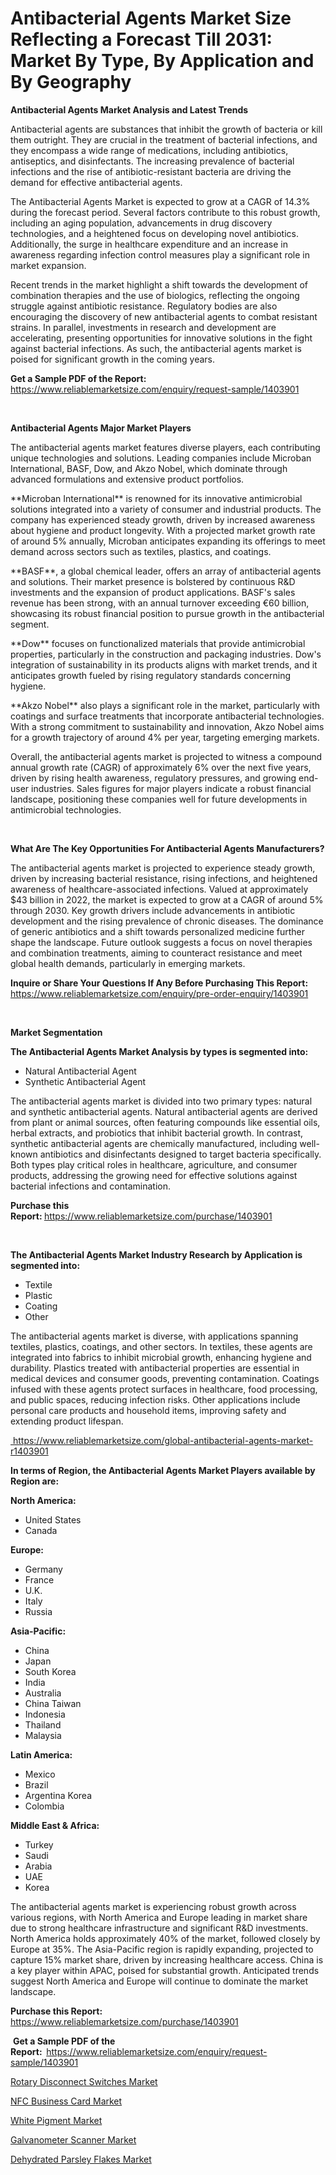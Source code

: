 <p><h1>Antibacterial Agents Market Size Reflecting a Forecast Till 2031: Market By Type, By Application and By Geography</h1></p><p><strong>Antibacterial Agents Market Analysis and Latest Trends</strong></p>
<p><p>Antibacterial agents are substances that inhibit the growth of bacteria or kill them outright. They are crucial in the treatment of bacterial infections, and they encompass a wide range of medications, including antibiotics, antiseptics, and disinfectants. The increasing prevalence of bacterial infections and the rise of antibiotic-resistant bacteria are driving the demand for effective antibacterial agents.</p><p>The Antibacterial Agents Market is expected to grow at a CAGR of 14.3% during the forecast period. Several factors contribute to this robust growth, including an aging population, advancements in drug discovery technologies, and a heightened focus on developing novel antibiotics. Additionally, the surge in healthcare expenditure and an increase in awareness regarding infection control measures play a significant role in market expansion.</p><p>Recent trends in the market highlight a shift towards the development of combination therapies and the use of biologics, reflecting the ongoing struggle against antibiotic resistance. Regulatory bodies are also encouraging the discovery of new antibacterial agents to combat resistant strains. In parallel, investments in research and development are accelerating, presenting opportunities for innovative solutions in the fight against bacterial infections. As such, the antibacterial agents market is poised for significant growth in the coming years.</p></p>
<p><strong>Get a Sample PDF of the Report:&nbsp;</strong> <a href="https://www.reliablemarketsize.com/enquiry/request-sample/1403901?utm_campaign=1464&utm_medium=2&utm_source=Github&utm_content=ia&utm_term=23102024&utm_id=antibacterial-agents">https://www.reliablemarketsize.com/enquiry/request-sample/1403901</a></p>
<p>&nbsp;</p>
<p><strong>Antibacterial Agents Major Market Players</strong></p>
<p><p>The antibacterial agents market features diverse players, each contributing unique technologies and solutions. Leading companies include Microban International, BASF, Dow, and Akzo Nobel, which dominate through advanced formulations and extensive product portfolios.</p><p>**Microban International** is renowned for its innovative antimicrobial solutions integrated into a variety of consumer and industrial products. The company has experienced steady growth, driven by increased awareness about hygiene and product longevity. With a projected market growth rate of around 5% annually, Microban anticipates expanding its offerings to meet demand across sectors such as textiles, plastics, and coatings.</p><p>**BASF**, a global chemical leader, offers an array of antibacterial agents and solutions. Their market presence is bolstered by continuous R&D investments and the expansion of product applications. BASF's sales revenue has been strong, with an annual turnover exceeding €60 billion, showcasing its robust financial position to pursue growth in the antibacterial segment.</p><p>**Dow** focuses on functionalized materials that provide antimicrobial properties, particularly in the construction and packaging industries. Dow's integration of sustainability in its products aligns with market trends, and it anticipates growth fueled by rising regulatory standards concerning hygiene.</p><p>**Akzo Nobel** also plays a significant role in the market, particularly with coatings and surface treatments that incorporate antibacterial technologies. With a strong commitment to sustainability and innovation, Akzo Nobel aims for a growth trajectory of around 4% per year, targeting emerging markets.</p><p>Overall, the antibacterial agents market is projected to witness a compound annual growth rate (CAGR) of approximately 6% over the next five years, driven by rising health awareness, regulatory pressures, and growing end-user industries. Sales figures for major players indicate a robust financial landscape, positioning these companies well for future developments in antimicrobial technologies.</p></p>
<p>&nbsp;</p>
<p><strong>What Are The Key Opportunities For Antibacterial Agents Manufacturers?</strong></p>
<p><p>The antibacterial agents market is projected to experience steady growth, driven by increasing bacterial resistance, rising infections, and heightened awareness of healthcare-associated infections. Valued at approximately $43 billion in 2022, the market is expected to grow at a CAGR of around 5% through 2030. Key growth drivers include advancements in antibiotic development and the rising prevalence of chronic diseases. The dominance of generic antibiotics and a shift towards personalized medicine further shape the landscape. Future outlook suggests a focus on novel therapies and combination treatments, aiming to counteract resistance and meet global health demands, particularly in emerging markets.</p></p>
<p><strong>Inquire or Share Your Questions If Any Before Purchasing This Report:</strong> <a href="https://www.reliablemarketsize.com/enquiry/pre-order-enquiry/1403901?utm_campaign=1464&utm_medium=2&utm_source=Github&utm_content=ia&utm_term=23102024&utm_id=antibacterial-agents">https://www.reliablemarketsize.com/enquiry/pre-order-enquiry/1403901</a></p>
<p>&nbsp;</p>
<p><strong>Market Segmentation</strong></p>
<p><strong>The Antibacterial Agents Market Analysis by types is segmented into:</strong></p>
<p><ul><li>Natural Antibacterial Agent</li><li>Synthetic Antibacterial Agent</li></ul></p>
<p><p>The antibacterial agents market is divided into two primary types: natural and synthetic antibacterial agents. Natural antibacterial agents are derived from plant or animal sources, often featuring compounds like essential oils, herbal extracts, and probiotics that inhibit bacterial growth. In contrast, synthetic antibacterial agents are chemically manufactured, including well-known antibiotics and disinfectants designed to target bacteria specifically. Both types play critical roles in healthcare, agriculture, and consumer products, addressing the growing need for effective solutions against bacterial infections and contamination.</p></p>
<p><strong>Purchase this Report:&nbsp;</strong><a href="https://www.reliablemarketsize.com/purchase/1403901?utm_campaign=1464&utm_medium=2&utm_source=Github&utm_content=ia&utm_term=23102024&utm_id=antibacterial-agents">https://www.reliablemarketsize.com/purchase/1403901</a></p>
<p>&nbsp;</p>
<p><strong>The Antibacterial Agents Market Industry Research by Application is segmented into:</strong></p>
<p><ul><li>Textile</li><li>Plastic</li><li>Coating</li><li>Other</li></ul></p>
<p><p>The antibacterial agents market is diverse, with applications spanning textiles, plastics, coatings, and other sectors. In textiles, these agents are integrated into fabrics to inhibit microbial growth, enhancing hygiene and durability. Plastics treated with antibacterial properties are essential in medical devices and consumer goods, preventing contamination. Coatings infused with these agents protect surfaces in healthcare, food processing, and public spaces, reducing infection risks. Other applications include personal care products and household items, improving safety and extending product lifespan.</p></p>
<p><a href="https://www.reliablemarketsize.com/global-antibacterial-agents-market-r1403901?utm_campaign=1464&utm_medium=2&utm_source=Github&utm_content=ia&utm_term=23102024&utm_id=antibacterial-agents">&nbsp;https://www.reliablemarketsize.com/global-antibacterial-agents-market-r1403901</a></p>
<p><strong>In terms of Region, the Antibacterial Agents Market Players available by Region are:</strong></p>
<p>
    <p> <strong> North America: </strong>
        <ul>
            <li>United States</li>
            <li>Canada</li>
        </ul>
        </p> 
    <p> <strong> Europe: </strong>
        <ul>
            <li>Germany</li>
            <li>France</li>
            <li>U.K.</li>
            <li>Italy</li>
            <li>Russia</li>
        </ul>
        </p> 
    <p> <strong> Asia-Pacific: </strong>
        <ul>
            <li>China</li>
            <li>Japan</li>
            <li>South Korea</li>
            <li>India</li>
            <li>Australia</li>
            <li>China Taiwan</li>
            <li>Indonesia</li>
            <li>Thailand</li>
            <li>Malaysia</li>
        </ul>
        </p> 
    <p> <strong> Latin America: </strong>
        <ul>
            <li>Mexico</li>
            <li>Brazil</li>
            <li>Argentina Korea</li>
            <li>Colombia</li>
        </ul>
        </p> 
    <p> <strong> Middle East & Africa: </strong>
        <ul>
            <li>Turkey</li>
            <li>Saudi</li>
            <li>Arabia</li>
            <li>UAE</li>
            <li>Korea</li>
        </ul>
    </p>
    </p>
<p><p>The antibacterial agents market is experiencing robust growth across various regions, with North America and Europe leading in market share due to strong healthcare infrastructure and significant R&D investments. North America holds approximately 40% of the market, followed closely by Europe at 35%. The Asia-Pacific region is rapidly expanding, projected to capture 15% market share, driven by increasing healthcare access. China is a key player within APAC, poised for substantial growth. Anticipated trends suggest North America and Europe will continue to dominate the market landscape.</p></p>
<p><strong>Purchase this Report: </strong><a href="https://www.reliablemarketsize.com/purchase/1403901?utm_campaign=1464&utm_medium=2&utm_source=Github&utm_content=ia&utm_term=23102024&utm_id=antibacterial-agents">https://www.reliablemarketsize.com/purchase/1403901</a></p>
<p>&nbsp;<strong>Get a Sample PDF of the Report:&nbsp;&nbsp;</strong><a href="https://www.reliablemarketsize.com/enquiry/request-sample/1403901?utm_campaign=1464&utm_medium=2&utm_source=Github&utm_content=ia&utm_term=23102024&utm_id=antibacterial-agents">https://www.reliablemarketsize.com/enquiry/request-sample/1403901</a></p>
<p><strong></strong></p>
<p><p><a href="https://github.com/FassouRP/Market-Research-Report-List-6/blob/main/rotary-disconnect-switches-market.md?utm_campaign=1464&utm_medium=2&utm_source=Github&utm_content=ia&utm_term=23102024&utm_id=antibacterial-agents">Rotary Disconnect Switches Market</a></p><p><a href="https://issuu.com/reportprime-2/docs/nfc-business-card-market-size-2030._407762164eef82?utm_campaign=1464&utm_medium=2&utm_source=Github&utm_content=ia&utm_term=23102024&utm_id=antibacterial-agents">NFC Business Card Market</a></p><p><a href="https://www.linkedin.com/pulse/white-pigment-market-emerging-trends-future-prospects-period-12vrf?utm_campaign=1464&utm_medium=2&utm_source=Github&utm_content=ia&utm_term=23102024&utm_id=antibacterial-agents">White Pigment Market</a></p><p><a href="https://issuu.com/reportprime-2/docs/galvanometer-scanner-market-size-20_06b51b41048a90?utm_campaign=1464&utm_medium=2&utm_source=Github&utm_content=ia&utm_term=23102024&utm_id=antibacterial-agents">Galvanometer Scanner Market</a></p><p><a href="https://www.linkedin.com/pulse/dehydrated-parsley-flakes-market-industry-trends-forecast-mi0hf?utm_campaign=1464&utm_medium=2&utm_source=Github&utm_content=ia&utm_term=23102024&utm_id=antibacterial-agents">Dehydrated Parsley Flakes Market</a></p></p>